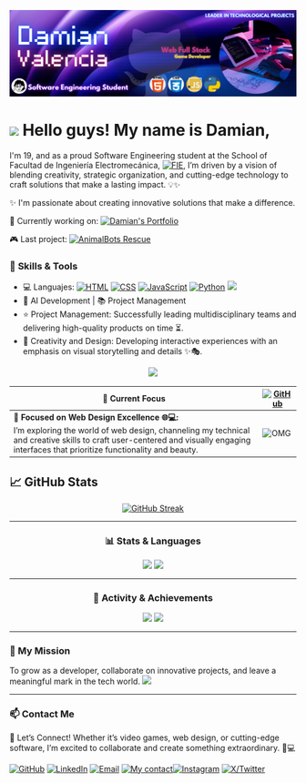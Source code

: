![My Banner](my_banner.png)

# <img src="https://raw.githubusercontent.com/MartinHeinz/MartinHeinz/master/wave.gif" width="35" /> Hello guys! My name is Damian,
I'm 19, and as a proud Software Engineering student at the School of Facultad de Ingeniería Electromecánica, [![FIE](https://img.shields.io/badge/-FIE-000066?logo=grad&logoColor=white)](https://portal.ucol.mx/fie/), I’m driven by a vision of blending creativity, strategic organization, and cutting-edge technology to craft solutions that make a lasting impact. 💡✨


✨ I'm passionate about creating innovative solutions that make a difference.

🔭 Currently working on: [![Damian's Portfolio](https://img.shields.io/badge/-Damian's%20Portfolio-000000?style=flat&logo=github&logoColor=green&labelColor=000000)](https://github.com/Dami-Val/Damian-s-Portfolio.git)

🎮 Last project: [![AnimalBots Rescue](https://img.shields.io/badge/-AnimalBots%20Rescue-000000?style=flat&logo=github&logoColor=white&labelColor=000000)](https://github.com/Dami-Val/AnimalBots-Rescue)



### 🚀 **Skills & Tools**



- 💻 Languajes:  [![HTML](https://img.shields.io/badge/HTML-E34F26?style=flat&logo=html5&logoColor=white)](https://developer.mozilla.org/en-US/docs/Web/HTML) [![CSS](https://img.shields.io/badge/CSS-1572B6?style=flat&logo=css3&logoColor=white)](https://developer.mozilla.org/en-US/docs/Web/CSS) [![JavaScript](https://img.shields.io/badge/JavaScript-F7DF1E?style=flat&logo=javascript&logoColor=black)](https://developer.mozilla.org/en-US/docs/Web/JavaScript) [![Python](https://img.shields.io/badge/Python-3776AB?style=flat&logo=python&logoColor=white)](https://docs.python.org/3/) [![](https://img.shields.io/badge/-00599C?style=flat&logo=c&logoColor=white)](https://devdocs.io/c/)
- 🤖 AI Development | 📚 Project Management
- ⭐ Project Management: Successfully leading multidisciplinary teams and delivering high-quality products on time ⏳.
- 🎨 Creativity and Design: Developing interactive experiences with an emphasis on visual storytelling and details ✨🎭.
<p align="center">
  <a href="">
    <img src="https://skillicons.dev/icons?i=html,css,js,python,c" />
  </a>
</p>



| 👀 Current Focus | [![GitHub](https://img.shields.io/github/followers/Dami-Val?style=social)](https://github.com/Dami-Val) |
|------------------------------------------------------------------------------------------------------|---------------------------------------------------------------------------------------------------------------------------|
| 🔹 **Focused on Web Design Excellence 🌐💻:** <br> I’m exploring the world of web design, channeling my technical and creative skills to craft user-centered and visually engaging interfaces that prioritize functionality and beauty. |   ![OMG](https://media4.giphy.com/media/v1.Y2lkPTc5MGI3NjExdnVqMnBtZTRwODFxemUybWI1ZWJraTRlcW55aXA1emk5OHJkeHE0YiZlcD12MV9pbnRlcm5hbF9naWZfYnlfaWQmY3Q9Zw/xT9IgHq4eDQKKCHqAo/giphy.gif)                                                                                                                         |



## 📈 GitHub Stats 

<div align="center">

[![GitHub Streak](https://nirzak-streak-stats.vercel.app?user=Dami-Val&theme=tokyonight-duo&hide_border=true)](https://git.io/streak-stats)

---

### 📊 Stats & Languages  

  <tr>
    <td align="center"><img src="https://github-readme-stats.vercel.app/api?username=Dami-Val&show_icons=true&theme=transparent&hide_rank=true&card_width=300&hide_border=true"></td>
    <td align="center"><img src="https://github-readme-stats.vercel.app/api/top-langs/?username=Dami-Val&layout=compact&theme=transparent&card_width=300&hide_border=true"></td>
  </tr>


---

### 🚀 Activity & Achievements


  <tr>
    <td align="center"><img src="https://github-readme-activity-graph.vercel.app/graph?username=Dami-Val&theme=github-dark&hide_border=true"></td>
    <td align="center"><img src="https://github-profile-trophy.vercel.app/?username=Dami-Val&theme=tokyonight&no-frame=true"></td>
  </tr>


</div>

---



### 🎯 My Mission 
To grow as a developer, collaborate on innovative projects, and leave a meaningful mark in the tech world.
 <img src="https://media.giphy.com/media/trN83pDD8yRDHBGfl3/giphy.gif" width="40" />
 
---

### 📫 **Contact Me**
📢 Let’s Connect! Whether it’s video games, web design, or cutting-edge software, I’m excited to collaborate and create something extraordinary. 🤝💻



[![GitHub](https://img.shields.io/badge/-GitHub-181717?logo=github&logoColor=white)](https://github.com/Dami-Val)  [![LinkedIn](https://img.shields.io/badge/-LinkedIn-blue?logo=linkedin&logoColor=white)](https://linkedin.com/in/damian-valencia)  [![Email](https://img.shields.io/badge/-Email-red?logo=gmail&logoColor=white)](mailto:damival.32@gmail.com)  [![My contact](https://img.shields.io/badge/-Teléfono-25D366?logo=whatsapp&logoColor=white)](https://w.app/damianvalencia)[![Instagram](https://img.shields.io/badge/-Instagram-E4405F?logo=instagram&logoColor=white)](https://www.instagram.com/damival_/)  [![X/Twitter](https://img.shields.io/badge/-Twitter-00acee?logo=twitter&logoColor=white)](https://x.com/damival_) 




